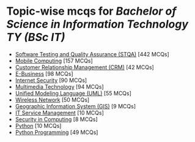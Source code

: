 # Topic-wise mcqs for *Bachelor of Science in Information Technology TY (BSc IT)*

- [Software Testing and Quality Assurance \(STQA\)](https://mcqmate.com/topic/software-testing-quality-assurance) [442 MCQs]
- [Mobile Computing](https://mcqmate.com/topic/mobile-computing) [157 MCQs]
- [Customer Relationship Management \(CRM\)](https://mcqmate.com/topic/customer-relationship-management-crm) [42 MCQs]
- [E\-Business](https://mcqmate.com/topic/e-business) [98 MCQs]
- [Internet Security](https://mcqmate.com/topic/internet-security) [90 MCQs]
- [Multimedia Technology](https://mcqmate.com/topic/multimedia-technology) [94 MCQs]
- [Unified Modeling Language \(UML\)](https://mcqmate.com/topic/unified-modeling-language-uml) [55 MCQs]
- [Wireless Network](https://mcqmate.com/topic/wireless-network) [50 MCQs]
- [Geographic Information System \(GIS\)](https://mcqmate.com/topic/geographic-information-system-gis) [9 MCQs]
- [IT Service Management](https://mcqmate.com/topic/it-service-management) [10 MCQs]
- [Security in Computing](https://mcqmate.com/topic/security-in-computing) [8 MCQs]
- [Python](https://mcqmate.com/topic/python) [10 MCQs]
- [Python Programming](https://mcqmate.com/topic/python-programming) [49 MCQs]
